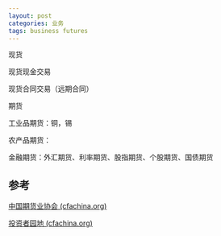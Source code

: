 ```yaml
---
layout: post
categories: 业务
tags: business futures
---
```


现货

现货现金交易

现货合同交易（远期合同）

期货



工业品期货：铜，锡

农产品期货：

金融期货：外汇期货、利率期货、股指期货、个股期货、国债期货



## 参考

[中国期货业协会 (cfachina.org)](http://www.cfachina.org/)

[投资者园地 (cfachina.org)](http://www.cfachina.org/inv/)